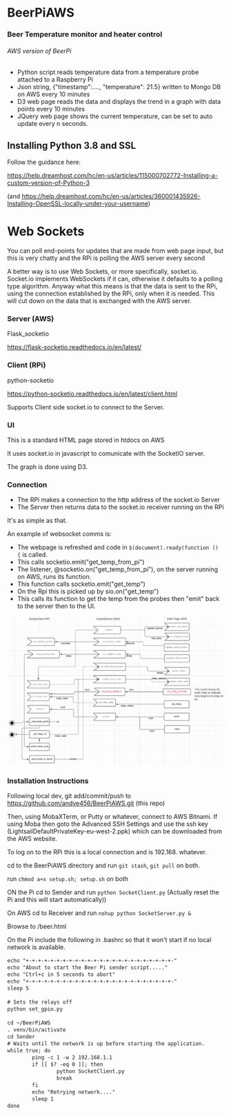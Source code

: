 # BeerPiAWS
### Beer Temperature monitor and heater control
###### AWS version of BeerPi
* Python script reads temperature data from a temperature probe attached to a Raspberry Pi
* Json string, {"timestamp":...., "temperature": 21.5} written to Mongo DB on AWS every 10 minutes
* D3 web page reads the data and displays the trend in a graph with data points every 10 minutes
* JQuery web page shows the current temperature, can be set to auto update every n seconds.

## Installing Python 3.8 and SSL
Follow the guidance here:

https://help.dreamhost.com/hc/en-us/articles/115000702772-Installing-a-custom-version-of-Python-3

(and https://help.dreamhost.com/hc/en-us/articles/360001435926-Installing-OpenSSL-locally-under-your-username)


# Web Sockets
You can poll end-points for updates that are  made from 
web page input, but this is very chatty and the RPi is polling the AWS server every second 

A better way is to use Web Sockets, or more specifically, socket.io. Socket.io implements WebSockets
if it can, otherwise it defaults to a polling type algorithm. Anyway what this means is that the 
data is sent to the RPi, using the connection established by the RPi, only when it is needed. This will 
cut down on the data that is exchanged with the AWS server.

### Server (AWS)
Flask_socketio

https://flask-socketio.readthedocs.io/en/latest/

### Client (RPi)
python-socketio

https://python-socketio.readthedocs.io/en/latest/client.html

Supports Client side socket.io to connect to the Server.

### UI
This is a standard HTML page stored in htdocs on AWS

It uses socket.io in javascript to comunicate with the SocketIO server.

The graph is done using D3.

### Connection
* The RPi makes a connection to the http address of the socket.io Server
* The Server then returns data to the socket.io receiver running on the RPi

It's as simple as that.

An example of websocket comms is:

* The webpage is refreshed and code in `$(document).ready(function () {` is called. 
* This calls socketio.emit("get_temp_from_pi")
* The listener, @socketio.on("get_temp_from_pi"), on the server running on AWS, runs its function.
* This function calls socketio.emit("get_temp")
* On the Rpi this is picked up by sio.on("get_temp")
* This calls its function to get the temp from the probes then "emit" back to the server 
then to the UI.

![](beer_pi.png)

### Installation Instructions
Following local dev, git add/commit/push to https://github.com/andye456/BeerPiAWS.git (this repo)

Then, using MobaXTerm, or Putty or whatever, connect to AWS Bitnami. If using Moba then goto the 
Advanced SSH Settings and use the ssh key (LightsailDefaultPrivateKey-eu-west-2.ppk) which can be downloaded from 
the AWS website.

To log on to the RPi this is a local connection and is 192.168. whatever.

cd to the BeerPiAWS directory and run `git stash`, `git pull` on both.

run `chmod a+x setup.sh; setup.sh` on both

ON the Pi cd to Sender and run `python SocketClient.py` (Actually reset the Pi and this will start automatically))

On AWS cd to Receiver and run `nohup python SocketServer.py &`

Browse to <my AWS ip>/beer.html

On the Pi include the following in .bashrc so that it won't start if no local network is available.

```shell script
echo "+-+-+-+-+-+-+-+-+-+-+-+-+-+-+-+-+-+-+-+-+-+-+-+-"
echo "About to start the Beer Pi sender script....."
echo "Ctrl+c in 5 seconds to abort"
echo "+-+-+-+-+-+-+-+-+-+-+-+-+-+-+-+-+-+-+-+-+-+-+-+-"
sleep 5

# Sets the relays off
python set_gpio.py

cd ~/BeerPiAWS
. venv/bin/activate
cd Sender
# Waits until the network is up before starting the application.
while true; do
        ping -c 1 -w 2 192.168.1.1
        if [[ $? -eq 0 ]]; then
                python SocketClient.py
                break
        fi
        echo "Retrying network...."
        sleep 1
done
```
